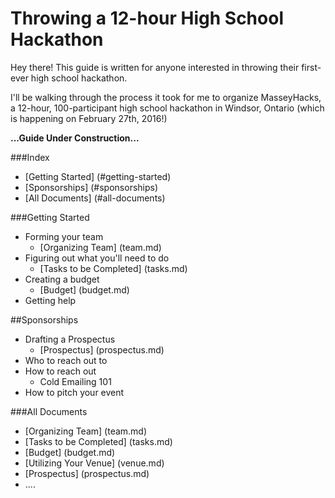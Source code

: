 # Throwing a 12-hour High School Hackathon

Hey there! This guide is written for anyone interested in throwing their first-ever high school hackathon.

I'll be walking through the process it took for me to organize MasseyHacks, a 12-hour, 100-participant high school hackathon in Windsor, Ontario (which is happening on February 27th, 2016!)


**...Guide Under Construction...**

###Index
- [Getting Started] (#getting-started)
- [Sponsorships] (#sponsorships)
- [All Documents] (#all-documents)
 

###Getting Started
- Forming your team
  - [Organizing Team] (team.md)
- Figuring out what you'll need to do 
  - [Tasks to be Completed] (tasks.md)
- Creating a budget
  - [Budget] (budget.md)
- Getting help

##Sponsorships
- Drafting a Prospectus
  - [Prospectus] (prospectus.md)
- Who to reach out to
- How to reach out
  - Cold Emailing 101
- How to pitch your event

###All Documents
- [Organizing Team] (team.md)
- [Tasks to be Completed] (tasks.md)
- [Budget] (budget.md)
- [Utilizing Your Venue] (venue.md)
- [Prospectus] (prospectus.md)
- ....
